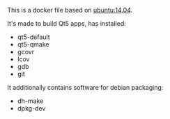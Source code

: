 This is a docker file based on [ubuntu:14.04](https://hub.docker.com/_/ubuntu/).

It's made to build Qt5 apps, has installed:
- qt5-default
- qt5-qmake
- gcovr
- lcov
- gdb
- git

It additionally contains software for debian packaging:
- dh-make
- dpkg-dev
